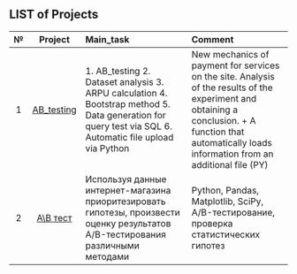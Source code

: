 ## LIST of Projects

| № | Project | Main_task | Comment |
|:---------:| :--------------------------: | :---------------------------- |:--------------------------------|
| 1  | [AB_testing](https://github.com/Goodwinvlad/Projects/tree/main/AB_testing) | 1. AB_testing 2. Dataset analysis 3. ARPU calculation 4. Bootstrap method 5. Data generation for query test via SQL 6. Automatic file upload via Python  | New mechanics of payment for services on the site. Analysis of the results of the experiment and obtaining a conclusion. +  A function that automatically loads information from an additional file (PY) |
| 2 |[A\B тест](https://github.com/belukhin24/My_projets/tree/main/A%5CB%20тест)| Используя данные интернет-магазина приоритезировать гипотезы, произвести оценку результатов A/B-тестирования различными методами  | Python, Pandas, Matplotlib, SciPy, A/B-тестирование, проверка статистических гипотез|

